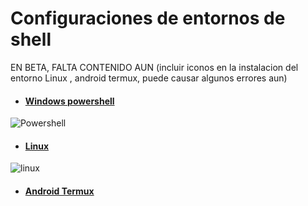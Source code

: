 # Configuraciones de entornos de shell
EN BETA, FALTA CONTENIDO AUN (incluir iconos en la instalacion del entorno Linux , android termux, puede causar algunos errores aun)
- #### [Windows powershell](https://github.com/erik-451/Conf-Linux/tree/main/Windows)
![Powershell](https://user-images.githubusercontent.com/47476901/168474826-8409bd5c-5348-4af0-bbe5-1acdadac468b.PNG)

- #### [Linux](https://github.com/erik-451/Conf-Linux/tree/main/Linux)
![linux](https://user-images.githubusercontent.com/47476901/168484079-3cc0536e-0306-441a-8139-3e7cd5e4e382.PNG)

- #### [Android Termux](https://github.com/erik-451/Conf-Linux/tree/main/Android-Termux)
